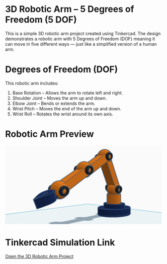 # 3D Robotic Arm – 5 Degrees of Freedom (5 DOF)

This is a simple 3D robotic arm project created using Tinkercad.
The design demonstrates a robotic arm with 5 Degrees of Freedom (DOF) meaning it can move in five different ways — just like a simplified version of a human arm.

# Degrees of Freedom (DOF) 
This robotic arm includes:
1. Base Rotation – Allows the arm to rotate left and right.
2. Shoulder Joint – Moves the arm up and down.
3. Elbow Joint – Bends or extends the arm.
4. Wrist Pitch – Moves the end of the arm up and down.
5. Wrist Roll – Rotates the wrist around its own axis.

# Robotic Arm Preview
![Robotic Arm Preview](3D_robot_arm.png)

# Tinkercad Simulation Link
[Open the 3D Robotic Arm Project](https://www.tinkercad.com/things/3gha2LRzIkv-3drobotarm?sharecode=HwvmVXxZc39K6yQomYVElIa-ST2PWzBfWpYsmcYkk_I)
